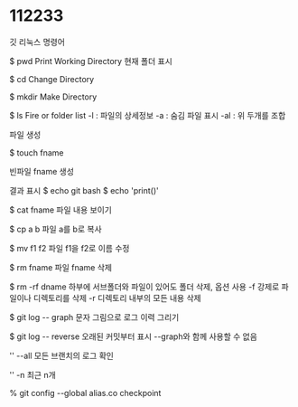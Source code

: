 # 112233



깃 리눅스 명령어

$ pwd
Print Working Directory
현재 폴더 표시

$ cd
Change Directory

$ mkdir
Make Directory

$ ls
Fire or folder list
-l : 파일의 상세정보
-a : 숨김 파일 표시
-al : 위 두개를 조합


파일 생성

$ touch fname


빈파일 fname 생성

결과 표시
$ echo git bash
$ echo 'print()'

$ cat fname
파일 내용 보이기

$ cp a b
파일 a를 b로 복사

$ mv f1 f2
파일 f1을 f2로 이름 수정

$ rm fname
파일 fname 삭제

$ rm -rf dname
하부에 서브폴더와 파일이 있어도 폴더 삭제, 옵션 사용
-f 강제로 파일이나 디렉토리를 삭제
-r 디렉토리 내부의 모든 내용 삭제

$ git log -- graph 
문자 그림으로 로그 이력 그리기

$ git log -- reverse 
오래된 커밋부터 표시 --graph와 함께 사용할 수 없음

'' --all
모든 브랜치의 로그 확인

'' -n
최근 n개

% git config --global alias.co checkpoint
